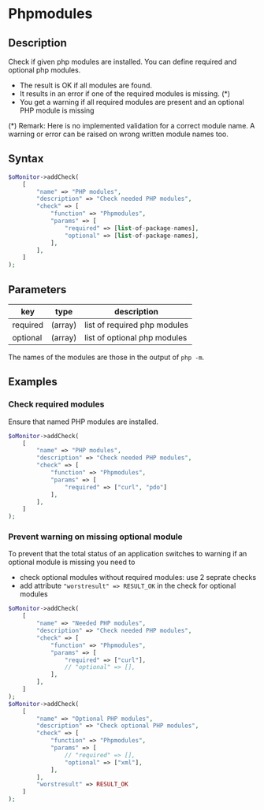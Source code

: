 # Phpmodules #

## Description ##

Check if given php modules are installed. You can define required and optional php modules.

* The result is OK if all modules are found.
* It results in an error if one of the required modules is missing. (*)
* You get a warning if all required modules are present and an optional PHP module is missing

(*) Remark: Here is no implemented validation for a correct module name.
A warning or error can be raised on wrong written module names too.

## Syntax ##

```php
$oMonitor->addCheck(
    [
        "name" => "PHP modules",
        "description" => "Check needed PHP modules",
        "check" => [
            "function" => "Phpmodules",
            "params" => [
                "required" => [list-of-package-names],
                "optional" => [list-of-package-names],
            ],
        ],
    ]
);
```

## Parameters ##

| key      | type     | description
|---       |---       |---
|required  |(array)   |list of required php modules
|optional  |(array)   |list of optional php modules

The names of the modules are those in the output of `php -m`.

## Examples ##

### Check required modules ###

Ensure that named PHP modules are installed.

```php
$oMonitor->addCheck(
    [
        "name" => "PHP modules",
        "description" => "Check needed PHP modules",
        "check" => [
            "function" => "Phpmodules",
            "params" => [
                "required" => ["curl", "pdo"]
            ],
        ],
    ]
);
```

### Prevent warning on missing optional module ###

To prevent that the total status of an application switches to warning if an optional
module is missing you need to

* check optional modules without required modules: use 2 seprate checks
* add attribute `"worstresult" => RESULT_OK` in the check for optional modules

```php
$oMonitor->addCheck(
    [
        "name" => "Needed PHP modules",
        "description" => "Check needed PHP modules",
        "check" => [
            "function" => "Phpmodules",
            "params" => [
                "required" => ["curl"],
                // "optional" => [],
            ],
        ],
    ]
);
$oMonitor->addCheck(
    [
        "name" => "Optional PHP modules",
        "description" => "Check optional PHP modules",
        "check" => [
            "function" => "Phpmodules",
            "params" => [
                // "required" => [],
                "optional" => ["xml"],
            ],
        ],
        "worstresult" => RESULT_OK
    ]
);
```
